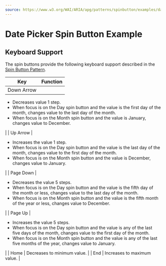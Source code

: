 ```yaml
---
source: https://www.w3.org/WAI/ARIA/apg/patterns/spinbutton/examples/datepicker-spinbuttons/
---
```

Date Picker Spin Button Example
===============================

Keyboard Support
----------------

The spin buttons provide the following keyboard support described in the [Spin Button Pattern](https://www.w3.org/WAI/ARIA/apg/patterns/spinbutton/#keyboard_interaction).

| Key | Function |
| --- | --- |
| Down Arrow | 
*   Decreases value 1 step.
*   When focus is on the Day spin button and the value is the first day of the month, changes value to the last day of the month.
*   When focus is on the Month spin button and the value is January, changes value to December.

 |
| Up Arrow | 

*   Increases the value 1 step.
*   When focus is on the Day spin button and the value is the last day of the month, changes value to the first day of the month.
*   When focus is on the Month spin button and the value is December, changes value to January.

 |
| Page Down | 

*   Decreases the value 5 steps.
*   When focus is on the Day spin button and the value is the fifth day of the month or less, changes value to the last day of the month.
*   When focus is on the Month spin button and the value is the fifth month of the year or less, changes value to December.

 |
| Page Up | 

*   Increases the value 5 steps.
*   When focus is on the Day spin button and the value is any of the last five days of the month, changes value to the first day of the month.
*   When focus is on the Month spin button and the value is any of the last five months of the year, changes value to January.

 |
| Home | Decreases to minimum value. |
| End | Increases to maximum value. |